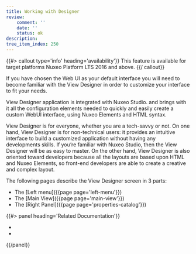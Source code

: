 ```yaml
---
title: Working with Designer
review:
    comment: ''
    date: ''
    status: ok
description:
tree_item_index: 250
---
```

{{#> callout type='info' heading='availability'}}
This feature is available for target platforms Nuxeo Platform LTS 2016 and above.
{{/ callout}}

If you have chosen the Web UI as your default interface you will need to become familiar with the View Designer in order to customize your interface to fit your needs.

View Designer application is integrated with Nuxeo Studio. and brings with it all the configuration elements needed to quickly and easily create a custom WebUI interface, using Nuxeo Elements and HTML syntax.

View Designer is for everyone, whether you are a tech-savvy or not. On one hand, View Designer is for non-technical users: it provides an intuitive interface to build a customized application without having any developments skills. If you’re familiar with Nuxeo Studio, then the View Designer will be as easy to master. On the other hand, View Designer is also oriented toward developers because all the layouts are based upon HTML and Nuxeo Elements, so front-end developers are able to create a creative and complex layout.

The following pages describe the View Designer screen in 3 parts:
- The [Left menu]({{page page='left-menu'}})
- The [Main View]({{page page='main-view'}})
- The [Right Panel]({{page page='properties-catalog'}})


<div class="row" data-equalizer data-equalize-on="medium"><div class="column medium-6">{{#> panel heading='Related Documentation'}}

-
-

{{/panel}}
</div>
<div class="column medium-6">
</div>
</div>
